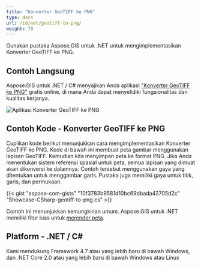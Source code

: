 ```yaml
---
title: "Konverter GeoTIFF ke PNG"
type: docs
url: /id/net/geotiff-to-png/
weight: 70
---
```


Gunakan pustaka Aspose.GIS untuk .NET untuk mengimplementasikan Konverter GeoTIFF ke PNG.

## **Contoh Langsung**

Aspose.GIS untuk .NET / C# menyajikan Anda aplikasi ["Konverter GeoTIFF ke PNG"](https://products.aspose.app/gis/viewer/geotiff-to-png) gratis online, di mana Anda dapat menyelidiki fungsionalitas dan kualitas kerjanya.

![Aplikasi Konverter GeoTIFF ke PNG](viewer.png)

## **Contoh Kode - Konverter GeoTIFF ke PNG**

Cuplikan kode berikut menunjukkan cara mengimplementasikan Konverter GeoTIFF ke PNG. Kode di bawah ini membuat peta gambar menggunakan lapisan GeoTIFF. Kemudian kita menyimpan peta ke format PNG. Jika Anda menentukan sistem referensi spasial untuk peta, semua lapisan yang dimuat akan dikonversi ke dalamnya.
Contoh tersebut menggunakan gaya yang ditentukan untuk menggambar garis. Pustaka juga memiliki gaya untuk titik, garis, dan permukaan.

{{< gist "aspose-com-gists" "10f3783b9581d10bc69dbada42705d2c" "Showcase-CSharp-geotiff-to-png.cs" >}}

Contoh ini menunjukkan kemungkinan umum. Aspose.GIS untuk .NET memiliki fitur luas untuk [merender peta](https://docs.aspose.com/gis/net/map-rendering/).

## **Platform - .NET / C#**

Kami mendukung Framework 4.7 atau yang lebih baru di bawah Windows, dan .NET Core 2.0 atau yang lebih baru di bawah Windows atau Linux
